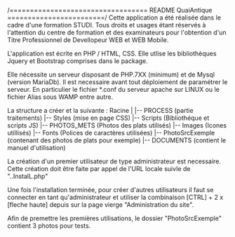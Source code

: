 ﻿/================================== README QuaiAntique ========================/
Cette application a été réalisée dans le cadre d'une formation STUDI.
Tous droits et usages étant réservés à l'attention du centre de formation
et des examinateurs pour l'obtention d'un Titre Professionnel de Devellopeur WEB 
et WEB Mobile.

L'application est écrite en PHP / HTML, CSS.
Elle utlise les bibliothèques Jquery et Bootstrap comprises dans le package.

Elle nécessite un serveur disposant de PHP.7XX (minimum) et de Mysql (version MariaDb).
Il est necessaire avant tout déploiement de paramétrer le serveur. 
En particulier le fichier *.conf du serveur apache sur LINUX ou 
le fichier Alias sous WAMP entre autre.

La structure a créer et la suivante :
Racine 	|
	|-- PROCESS (partie traitements)
	|-- Styles (mise en page CSS)
	|-- Scripts (Bibliothéque et scripts JS)
	|-- PHOTOS_METS (Photos des plats utilisés)
	|-- Images (Icones utillisés)
	|-- Fonts (Polices de caractères utilisées)
	|-- PhotoSrcExemple (contenant des photos de plats pour exemple)
	|-- DOCUMENTS (contient le manuel d'utilisation)	


La création d'un premier utilisateur de type administrateur est necessaire.
Cette création doit être faite par appel de l'URL locale suivIe de "..InstalL.php"

Une fois l'installation terminée, pour créer d'autres utilisateurs il faut se connecter 
en tant qu'administrateur et utiliser la combinaison [CTRL] + 2 x [fleche haute] depuis 
sur la page vierge "Administration du site".

Afin de premettre les premières utilisations, le dossier "PhotoSrcExemple" contient
3 photos pour tests.
